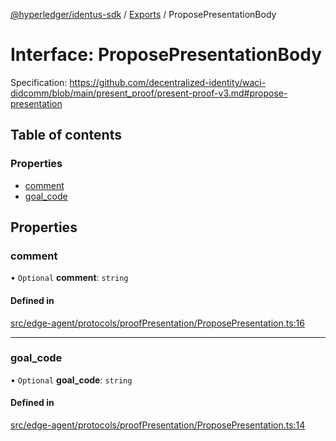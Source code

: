 [@hyperledger/identus-sdk](../README.md) / [Exports](../modules.md) / ProposePresentationBody

# Interface: ProposePresentationBody

Specification:
https://github.com/decentralized-identity/waci-didcomm/blob/main/present_proof/present-proof-v3.md#propose-presentation

## Table of contents

### Properties

- [comment](ProposePresentationBody.md#comment)
- [goal\_code](ProposePresentationBody.md#goal_code)

## Properties

### comment

• `Optional` **comment**: `string`

#### Defined in

[src/edge-agent/protocols/proofPresentation/ProposePresentation.ts:16](https://github.com/hyperledger-identus/sdk-ts/blob/d44afc3403bdd5cf86219cd263be20ea744f4706/src/edge-agent/protocols/proofPresentation/ProposePresentation.ts#L16)

___

### goal\_code

• `Optional` **goal\_code**: `string`

#### Defined in

[src/edge-agent/protocols/proofPresentation/ProposePresentation.ts:14](https://github.com/hyperledger-identus/sdk-ts/blob/d44afc3403bdd5cf86219cd263be20ea744f4706/src/edge-agent/protocols/proofPresentation/ProposePresentation.ts#L14)
